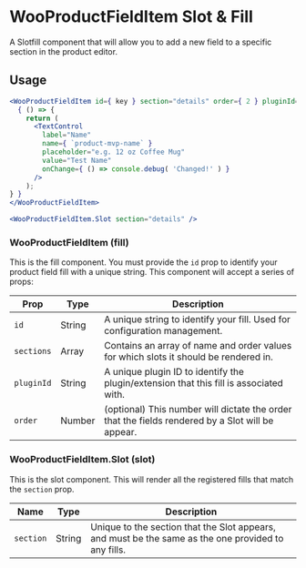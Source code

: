 # WooProductFieldItem Slot & Fill

A Slotfill component that will allow you to add a new field to a specific section in the product editor.

## Usage

```jsx
<WooProductFieldItem id={ key } section="details" order={ 2 } pluginId="test-plugin" >
  { () => {
    return (
      <TextControl
        label="Name"
        name={ `product-mvp-name` }
        placeholder="e.g. 12 oz Coffee Mug"
        value="Test Name"
        onChange={ () => console.debug( 'Changed!' ) }
      />
    );
} }
</WooProductFieldItem>

<WooProductFieldItem.Slot section="details" />
```

### WooProductFieldItem (fill)

This is the fill component. You must provide the `id` prop to identify your product field fill with a unique string. This component will accept a series of props:

| Prop       | Type   | Description                                                                                      |
| ---------- | ------ | ------------------------------------------------------------------------------------------------ |
| `id`       | String | A unique string to identify your fill. Used for configuration management.                        |
| `sections` | Array  | Contains an array of name and order values for which slots it should be rendered in.             |
| `pluginId` | String | A unique plugin ID to identify the plugin/extension that this fill is associated with.           |
| `order`    | Number | (optional) This number will dictate the order that the fields rendered by a Slot will be appear. |

### WooProductFieldItem.Slot (slot)

This is the slot component. This will render all the registered fills that match the `section` prop.

| Name      | Type   | Description                                                                                         |
| --------- | ------ | --------------------------------------------------------------------------------------------------- |
| `section` | String | Unique to the section that the Slot appears, and must be the same as the one provided to any fills. |
